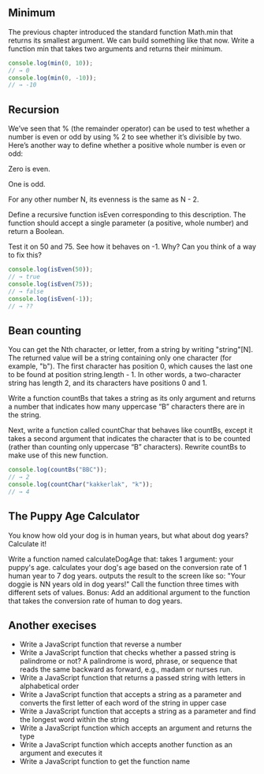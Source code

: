 ## Minimum
The previous chapter introduced the standard function Math.min that returns its smallest argument. We can build something like that now. Write a function min that takes two arguments and returns their minimum.
```js
console.log(min(0, 10));
// → 0
console.log(min(0, -10));
// → -10
```

## Recursion
We’ve seen that % (the remainder operator) can be used to test whether a number is even or odd by using % 2 to see whether it’s divisible by two. Here’s another way to define whether a positive whole number is even or odd:

Zero is even.

One is odd.

For any other number N, its evenness is the same as N - 2.

Define a recursive function isEven corresponding to this description. The function should accept a single parameter (a positive, whole number) and return a Boolean.

Test it on 50 and 75. See how it behaves on -1. Why? Can you think of a way to fix this?

```js
console.log(isEven(50));
// → true
console.log(isEven(75));
// → false
console.log(isEven(-1));
// → ??
```

## Bean counting
You can get the Nth character, or letter, from a string by writing "string"[N]. The returned value will be a string containing only one character (for example, "b"). The first character has position 0, which causes the last one to be found at position string.length - 1. In other words, a two-character string has length 2, and its characters have positions 0 and 1.

Write a function countBs that takes a string as its only argument and returns a number that indicates how many uppercase “B” characters there are in the string.

Next, write a function called countChar that behaves like countBs, except it takes a second argument that indicates the character that is to be counted (rather than counting only uppercase “B” characters). Rewrite countBs to make use of this new function.
```js
console.log(countBs("BBC"));
// → 2
console.log(countChar("kakkerlak", "k"));
// → 4
```

## The Puppy Age Calculator
You know how old your dog is in human years, but what about dog years? Calculate it!

Write a function named calculateDogAge that:
takes 1 argument: your puppy's age.
calculates your dog's age based on the conversion rate of 1 human year to 7 dog years.
outputs the result to the screen like so: "Your doggie is NN years old in dog years!"
Call the function three times with different sets of values.
Bonus: Add an additional argument to the function that takes the conversion rate of human to dog years.

## Another execises

- Write a JavaScript function that reverse a number
- Write a JavaScript function that checks whether a passed string is palindrome or not? A palindrome is word, phrase, or sequence that reads the same backward as forward, e.g., madam or nurses run.
- Write a JavaScript function that returns a passed string with letters in alphabetical order
- Write a JavaScript function that accepts a string as a parameter and converts the first letter of each word of the string in upper case
- Write a JavaScript function that accepts a string as a parameter and find the longest word within the string
- Write a JavaScript function which accepts an argument and returns the type
- Write a JavaScript function which accepts another function as an argument and executes it
- Write a JavaScript function to get the function name